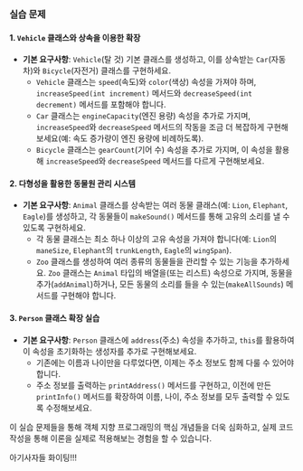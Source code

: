 ### 실습 문제

#### 1. `Vehicle` 클래스와 상속을 이용한 확장

- **기본 요구사항**: `Vehicle`(탈 것) 기본 클래스를 생성하고, 이를 상속받는 `Car`(자동차)와 `Bicycle`(자전거) 클래스를 구현하세요.
  - `Vehicle` 클래스는 `speed`(속도)와 `color`(색상) 속성을 가져야 하며, `increaseSpeed(int increment)` 메서드와 `decreaseSpeed(int decrement)` 메서드를 포함해야 합니다.
  - `Car` 클래스는 `engineCapacity`(엔진 용량) 속성을 추가로 가지며, `increaseSpeed`와 `decreaseSpeed` 메서드의 작동을 조금 더 복잡하게 구현해보세요(예: 속도 증가량이 엔진 용량에 비례하도록).
  - `Bicycle` 클래스는 `gearCount`(기어 수) 속성을 추가로 가지며, 이 속성을 활용해 `increaseSpeed`와 `decreaseSpeed` 메서드를 다르게 구현해보세요.

#### 2. 다형성을 활용한 동물원 관리 시스템

- **기본 요구사항**: `Animal` 클래스를 상속받는 여러 동물 클래스(예: `Lion`, `Elephant`, `Eagle`)를 생성하고, 각 동물들이 `makeSound()` 메서드를 통해 고유의 소리를 낼 수 있도록 구현하세요.
  - 각 동물 클래스는 최소 하나 이상의 고유 속성을 가져야 합니다(예: `Lion`의 `maneSize`, `Elephant`의 `trunkLength`, `Eagle`의 `wingSpan`).
  - `Zoo` 클래스를 생성하여 여러 종류의 동물들을 관리할 수 있는 기능을 추가하세요. `Zoo` 클래스는 `Animal` 타입의 배열을(또는 리스트) 속성으로 가지며, 동물을 추가(`addAnimal`)하거나, 모든 동물의 소리를 들을 수 있는(`makeAllSounds`) 메서드를 구현해야 합니다.

#### 3. `Person` 클래스 확장 실습

- **기본 요구사항**: `Person` 클래스에 `address`(주소) 속성을 추가하고, `this`를 활용하여 이 속성을 초기화하는 생성자를 추가로 구현해보세요.
  - 기존에는 이름과 나이만을 다루었다면, 이제는 주소 정보도 함께 다룰 수 있어야 합니다.
  - 주소 정보를 출력하는 `printAddress()` 메서드를 구현하고, 이전에 만든 `printInfo()` 메서드를 확장하여 이름, 나이, 주소 정보를 모두 출력할 수 있도록 수정해보세요.

이 실습 문제들을 통해 객체 지향 프로그래밍의 핵심 개념들을 더욱 심화하고, 실제 코드 작성을 통해 이론을 실제로 적용해보는 경험을 할 수 있습니다.

아기사자들 화이팅!!!
